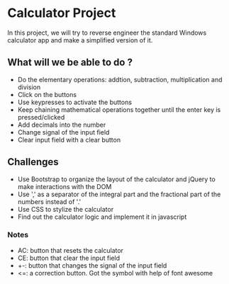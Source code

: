 # Calculator Project
 
In this project, we will try to reverse engineer the standard Windows calculator app and make a simplified version of it. 

## What will we be able to do ?

* Do the elementary operations: addtion, subtraction, multiplication and division
* Click on the buttons
* Use keypresses to activate the buttons
* Keep chaining mathematical operations together until the enter key is pressed/clicked
* Add decimals into the number
* Change signal of the input field
* Clear input field with a clear button

## Challenges

* Use Bootstrap to organize the layout of the calculator and jQuery to make interactions with the DOM
* Use ',' as a separator of the integral part and the fractional part of the numbers instead of '.'
* Use CSS to stylize the calculator
* Find out the calculator logic and implement it in javascript

### Notes

* AC: button that resets the calculator
* CE: button that clear the input field
* +-: button that changes the signal of the input field
* <=: a correction button. Got the symbol with help of font awesome

